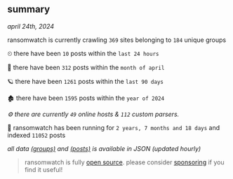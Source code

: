 
## summary
_april 24th, 2024_

ransomwatch is currently crawling `369` sites belonging to `184` unique groups

⏲ there have been `10` posts within the `last 24 hours`

🦈 there have been `312` posts within the `month of april`

🪐 there have been `1261` posts within the `last 90 days`

🏚 there have been `1595` posts within the `year of 2024`

_⚙️ there are currently `49` online hosts & `112` custom parsers._

🦕 ransomwatch has been running for `2 years, 7 months and 18 days` and indexed `11052` posts

_all data  [(groups)](http://ransomwhat.telemetry.ltd/groups) and [(posts)](http://ransomwhat.telemetry.ltd/posts) is available in JSON (updated hourly)_

> ransomwatch is fully [open source](https://github.com/joshhighet/ransomwatch#ransomwatch--). please consider [sponsoring](https://github.com/sponsors/joshhighet) if you find it useful!
